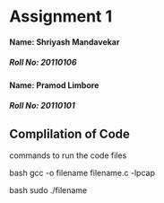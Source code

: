 # Assignment 1

#### Name: Shriyash Mandavekar 
##### Roll No: 20110106

#### Name: Pramod Limbore
##### Roll No: 20110101




## Complilation of Code

commands to run the code files

bash
gcc -o filename filename.c -lpcap

    
bash
sudo ./filename
